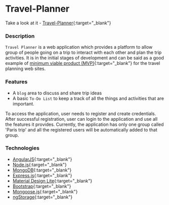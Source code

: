 # Travel-Planner

Take a look at it - [Travel-Planner](https://travelplanner-1.herokuapp.com/){:target="_blank"}

### Description
`Travel Planner` is a web application which provides a platform to allow group of people going on a trip to interact with each other and plan the trip activities. It is in the initial stages of development and can be said as a good example of [minimum viable product (MVP)](https://en.wikipedia.org/wiki/Minimum_viable_product){:target="_blank"} for the travel planning web sites. 

### Features 
* A `blog` area to discuss and share trip ideas
* A basic `To-Do List` to keep a track of all the things and activities that are important. 

To access the application, user needs to register and create credentials. After successful registration, user can login to the application and use all the features it provides. Currently, the application has only one group called 'Paris trip' and all the registered users will be automatically added to that group.

### Technologies
* [AngularJS](https://angularjs.org/){:target="_blank"}
* [Node.js](https://nodejs.org/en/){:target="_blank"}
* [MongoDB](https://www.mongodb.com/){:target="_blank"}
* [Express.js](http://expressjs.com/){:target="_blank"}
* [Material Design Lite](https://getmdl.io/){:target="_blank"}
* [Bootstrap](http://getbootstrap.com/){:target="_blank"}
* [Mongoose.js](http://mongoosejs.com/){:target="_blank"}
* [ngStorage](https://github.com/gsklee/ngStorage){:target="_blank"}

